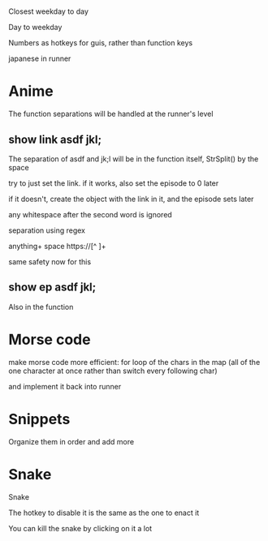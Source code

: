﻿# 

Closest weekday to day

Day to weekday

Numbers as hotkeys for guis, rather than function keys

japanese in runner

# Anime

The function separations will be handled at the runner's level

## show link asdf jkl;

The separation of asdf and jk;l will be in the function itself, StrSplit() by the space

try to just set the link. if it works, also set the episode to 0 later

if it doesn't, create the object with the link in it, and the episode sets later

any whitespace after the second word is ignored

separation using regex

anything+ space https://[^ ]+

same safety now for this

## show ep asdf jkl;

Also in the function

# Morse code

make morse code more efficient: for loop of the chars in the map (all of the one character at once rather than switch every following char) 

and implement it back into runner

# Snippets 

Organize them in order and add more 

# Snake

Snake

The hotkey to disable it is the same as the one to enact it

You can kill the snake by clicking on it a lot